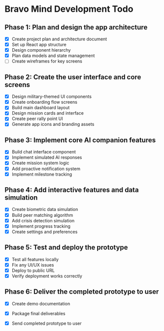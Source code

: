 # Bravo Mind Development Todo

## Phase 1: Plan and design the app architecture
- [x] Create project plan and architecture document
- [x] Set up React app structure
- [x] Design component hierarchy
- [x] Plan data models and state management
- [ ] Create wireframes for key screens

## Phase 2: Create the user interface and core screens
- [x] Design military-themed UI components
- [x] Create onboarding flow screens
- [x] Build main dashboard layout
- [x] Design mission cards and interface
- [x] Create peer rally point UI
- [x] Generate app icons and branding assets

## Phase 3: Implement core AI companion features
- [x] Build chat interface component
- [x] Implement simulated AI responses
- [x] Create mission system logic
- [x] Add proactive notification system
- [x] Implement milestone tracking

## Phase 4: Add interactive features and data simulation
- [x] Create biometric data simulation
- [x] Build peer matching algorithm
- [x] Add crisis detection simulation
- [x] Implement progress tracking
- [x] Create settings and preferences

## Phase 5: Test and deploy the prototype
- [x] Test all features locally
- [x] Fix any UI/UX issues
- [x] Deploy to public URL
- [x] Verify deployment works correctly

## Phase 6: Deliver the completed prototype to user
- [x] Create demo documentation
- [x] Package final deliverables
- [x] Send completed prototype to user

